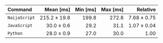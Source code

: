 | Command | Mean [ms] | Min [ms] | Max [ms] | Relative |
|:---|---:|---:|---:|---:|
| `NaijaScript` | 215.2 ± 19.8 | 199.8 | 272.8 | 7.68 ± 0.75 |
| `JavaScript` | 30.0 ± 0.6 | 29.2 | 31.1 | 1.07 ± 0.04 |
| `Python` | 28.0 ± 0.9 | 27.0 | 30.0 | 1.00 |
